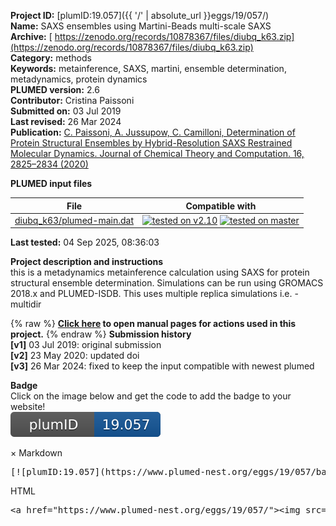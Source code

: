 **Project ID:** [plumID:19.057]({{ '/' | absolute_url }}eggs/19/057/)  
**Name:**  SAXS ensembles using Martini-Beads multi-scale SAXS  
**Archive:** [ https://zenodo.org/records/10878367/files/diubq_k63.zip](https://zenodo.org/records/10878367/files/diubq_k63.zip)  
**Category:**  methods  
**Keywords:**  metainference, SAXS, martini, ensemble determination, metadynamics, protein dynamics  
**PLUMED version:**  2.6  
**Contributor:**  Cristina Paissoni  
**Submitted on:** 03 Jul 2019  
**Last revised:** 26 Mar 2024  
**Publication:** [C. Paissoni, A. Jussupow, C. Camilloni, Determination of Protein Structural Ensembles by Hybrid-Resolution SAXS Restrained Molecular Dynamics. Journal of Chemical Theory and Computation. 16, 2825–2834 (2020)](http://dx.doi.org/10.1021/acs.jctc.9b01181)  
  
**PLUMED input files**  
  
| File     | Compatible with |  
|:--------:|:--------:|  
| [diubq_k63/plumed-main.dat](./data/diubq_k63/plumed-main.dat.md) |  [![tested on v2.10](https://img.shields.io/badge/v2.10-passing-green.svg)](data/diubq_k63/plumed-main.dat.plumed.stderr) [![tested on master](https://img.shields.io/badge/master-passing-green.svg)](data/diubq_k63/plumed-main.dat.plumed_master.stderr) |  
  
**Last tested:**  04 Sep 2025, 08:36:03
  
**Project description and instructions**  
this is a metadynamics metainference calculation using SAXS for protein structural ensemble determination. Simulations can be run using GROMACS 2018.x and PLUMED-ISDB. This uses multiple replica simulations i.e. -multidir  

  
{% raw %}
<b><a href="https://www.plumed.org/doc-master/user-doc/html/actionlist/?actions=CENTER,BIASVALUE,WHOLEMOLECULES,ENDPLUMED,ANGLE,INCLUDE,COORDINATION,MATHEVAL,MOLINFO,ALPHABETA,ENSEMBLE,STATS,SAXS,PRINT,COMBINE,PBMETAD,GROUP" target="_blank">Click here</a> to open manual pages for actions used in this project.</b>
{% endraw %}
**Submission history**  
**[v1]** 03 Jul 2019: original submission  
**[v2]** 23 May 2020: updated doi  
**[v3]** 26 Mar 2024: fixed to keep the input compatible with newest plumed  
  
**Badge**  
Click on the image below and get the code to add the badge to your website!  
<img src="./badge.svg" alt="plumeDnest:19.057" id="myBtn" class="badge">
<div id="myModal" class="modal">
  <div class="modal-content">
    <span class="close">&times;</span>
    Markdown<pre>[![plumID:19.057](https://www.plumed-nest.org/eggs/19/057/badge.svg)](https://www.plumed-nest.org/eggs/19/057/)</pre>
    HTML<pre>&lt;a href="https://www.plumed-nest.org/eggs/19/057/"&gt;&lt;img src="https://www.plumed-nest.org/eggs/19/057/badge.svg" alt="plumID:19.057"&gt;&lt;/a&gt;</pre>
  </div>
</div>
